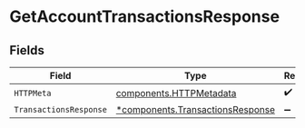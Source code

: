 # GetAccountTransactionsResponse


## Fields

| Field                                                                               | Type                                                                                | Required                                                                            | Description                                                                         |
| ----------------------------------------------------------------------------------- | ----------------------------------------------------------------------------------- | ----------------------------------------------------------------------------------- | ----------------------------------------------------------------------------------- |
| `HTTPMeta`                                                                          | [components.HTTPMetadata](../../models/components/httpmetadata.md)                  | :heavy_check_mark:                                                                  | N/A                                                                                 |
| `TransactionsResponse`                                                              | [*components.TransactionsResponse](../../models/components/transactionsresponse.md) | :heavy_minus_sign:                                                                  | OK                                                                                  |